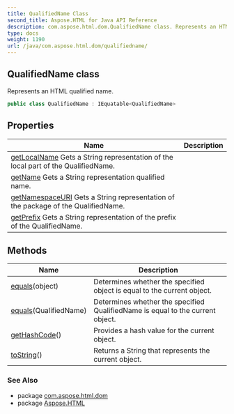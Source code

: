 ```yaml
---
title: QualifiedName Class
second_title: Aspose.HTML for Java API Reference
description: com.aspose.html.dom.QualifiedName class. Represents an HTML qualified name
type: docs
weight: 1190
url: /java/com.aspose.html.dom/qualifiedname/
---
```

## QualifiedName class

Represents an HTML qualified name.

```java
public class QualifiedName : IEquatable<QualifiedName>
```

## Properties

| Name | Description |
| --- | --- |
| [getLocalName](../../com.aspose.html.dom/qualifiedname/localname/) Gets a String representation of the local part of the QualifiedName. |
| [getName](../../com.aspose.html.dom/qualifiedname/name/) Gets a String representation qualified name. |
| [getNamespaceURI](../../com.aspose.html.dom/qualifiedname/packageuri/) Gets a String representation of the package of the QualifiedName. |
| [getPrefix](../../com.aspose.html.dom/qualifiedname/prefix/) Gets a String representation of the prefix of the QualifiedName. |

## Methods

| Name | Description |
| --- | --- |
| [equals](../../com.aspose.html.dom/qualifiedname/equals/#equals_1)(object) | Determines whether the specified object is equal to the current object. |
| [equals](../../com.aspose.html.dom/qualifiedname/equals/#equals)(QualifiedName) | Determines whether the specified QualifiedName is equal to the current object. |
| [getHashCode](../../com.aspose.html.dom/qualifiedname/gethashcode/)() | Provides a hash value for the current object. |
| [toString](../../com.aspose.html.dom/qualifiedname/toString/)() | Returns a String that represents the current object. |

### See Also

* package [com.aspose.html.dom](../../com.aspose.html.dom/)
* package [Aspose.HTML](../../)
